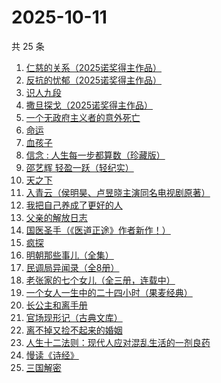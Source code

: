 # 2025-10-11

共 25 条

<!-- BEGIN WEREAD -->
<!-- 最后更新时间 2025-10-11 14:12:14 +0800 -->
1. [仁慈的关系（2025诺奖得主作品）](https://weread.qq.com/web/bookDetail/0b432ca0813ab83bcg019c3d)
1. [反抗的忧郁（2025诺奖得主作品）](https://weread.qq.com/web/bookDetail/08e32070813ab81b8g012f0a)
1. [识人九段](https://weread.qq.com/web/bookDetail/63d32810813aba6e7g017aa2)
1. [撒旦探戈（2025诺奖得主作品）](https://weread.qq.com/web/bookDetail/657323107171e29b657dacd)
1. [一个无政府主义者的意外死亡](https://weread.qq.com/web/bookDetail/a7a32960723fa2a6a7afb50)
1. [命运](https://weread.qq.com/web/bookDetail/0e932260813ab7297g01583b)
1. [血孩子](https://weread.qq.com/web/bookDetail/38032c60813ab9befg0176de)
1. [信念 : 人生每一步都算数（珍藏版）](https://weread.qq.com/web/bookDetail/9e1326b0813ab8736g0119ec)
1. [邵艺辉 轻盈一跃（轻纪实）](https://weread.qq.com/web/bookDetail/e4732900813ab9c3fg0146d5)
1. [天之下](https://weread.qq.com/web/bookDetail/4de326a0721770aa4de95f4)
1. [入青云（侯明昊、卢昱晓主演同名电视剧原著）](https://weread.qq.com/web/bookDetail/b0e32480728a9c63b0e69aa)
1. [我把自己养成了更好的人](https://weread.qq.com/web/bookDetail/b4632600813ab94abg0147dd)
1. [父亲的解放日志](https://weread.qq.com/web/bookDetail/325320f0813ab9c87g0162ef)
1. [国医圣手（《医道正途》作者新作！）](https://weread.qq.com/web/bookDetail/86932020813aba4f4g0151b2)
1. [疯探](https://weread.qq.com/web/bookDetail/09232490813ab9ec2g0158fc)
1. [明朝那些事儿（全集）](https://weread.qq.com/web/bookDetail/a57325c05c8ed3a57224187)
1. [民调局异闻录（全8册）](https://weread.qq.com/web/bookDetail/b8332d90813aba784g013ecb)
1. [老张家的七个女儿（全三册，连载中）](https://weread.qq.com/web/bookDetail/12332100813ab8b6cg0155cf)
1. [一个女人一生中的二十四小时（果麦经典）](https://weread.qq.com/web/bookDetail/bcc32220813aba6bbg013071)
1. [长公主和离手册](https://weread.qq.com/web/bookDetail/1ec326b0813aba730g013f38)
1. [官场现形记（古典文库）](https://weread.qq.com/web/bookDetail/936328b07187e94d9361afe)
1. [离不掉又捡不起来的婚姻](https://weread.qq.com/web/bookDetail/97832730813ab9e15g013c2f)
1. [人生十二法则：现代人应对混乱生活的一剂良药](https://weread.qq.com/web/bookDetail/74732e20719fe4f4747f8f4)
1. [慢读《诗经》](https://weread.qq.com/web/bookDetail/41c32340813aba7dag011cd3)
1. [三国解密](https://weread.qq.com/web/bookDetail/f02328f0813aba6c0g0198f4)
<!-- END WEREAD -->